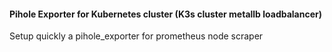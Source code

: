 #### Pihole Exporter for Kubernetes cluster (K3s cluster metallb loadbalancer)

Setup quickly a pihole_exporter for prometheus node scraper


